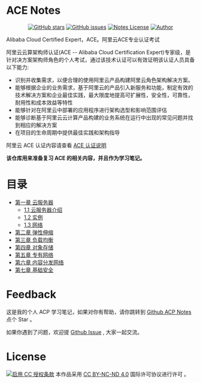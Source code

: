 # ACE Notes

<p align="center">
  <a href="https://github.com/erdong/acp-notes/stargazers"><img alt="GitHub stars" src="https://img.shields.io/github/stars/erdong/acp-notes.svg?style=popout"></a>
  <a href="https://github.com/erdong/acp-notes/issues"><img alt="GitHub issues" src="https://img.shields.io/github/issues/erdong/acp-notes.svg?style=popout"></a>
  <a href="https://creativecommons.org/licenses/by-nc-nd/4.0/deed.en"><img alt="Notes License" src="https://img.shields.io/badge/License-CC%20BY--NC--ND%204.0-lightgrey.svg?style=popout"></a>
  <a href="https://erdong.site/about/"><img alt="Author" src="https://img.shields.io/badge/Author-Erdong-important.svg?style=popout"></a>
</p>

Alibaba Cloud Certified Expert，ACE。阿里云ACE专业认证考试

阿里云云算架构师认证(ACE -- Alibaba Cloud Certification Expert)专家级，是针对决方案架构师角色的个人考试，通过该技术认证可以有效证明该认证人员具备以下能力:

* 识别并收集需求，以便合理的使用阿里云产品构建阿里云角色架构解决方案。
* 能够根据企业的业务需求，基于阿里云的产品引入新服务和功能，制定有效的技术解决方案和企业最佳实践，最大限度地提高可扩展性，安全性，可靠性，耐用性和成本效益等特性
* 能够针对在阿里云中部署的应用程序进行架构选型和影响范围评估
* 能够诊断基于阿里云云计算产品构建的业务系统在运行中出现的常见问题并找到相应的解决方案
* 在项目的生命周期中提供最佳实践和架构指导


阿里云 ACE 认证内容请查看 [ACE 认证说明](chapter00/0.2-aliyun-certified.md)

**该仓库用来准备复习 ACE 的相关内容，并且作为学习笔记。**



# 目录


* [第一章  云服务器](chapter01-ecs/README.md)
    * [1.1 云服务器介绍](chapter01-ecs/1.1-ecs-introduction.md)
    * [1.2 实例](chapter01-ecs/1.2-instance.md)
    * [1.3 网络](chapter01-ecs/1.3-network.md)
* [第二章 弹性伸缩](chapter02-autoscaling/README.md)
* [第三章 负载均衡](chapter03-slb/README.md)
* [第四章 对象存储](chapter04-oss/README.md)
* [第五章 专有网络](chapter05-vpc/README.md)
* [第六章 内容分发网络](chapter06-cdn/README.md)
* [第七章 基础安全](chapter07-/README.md)



# Feedback

这是我的个人 ACP 学习笔记，如果对你有帮助，请你跳转到 [Github ACP Notes](https://github.com/erdong/acp-notes) 点个 Star 。

如果你遇到了问题，欢迎提 [Github Issue](https://github.com/erdong/acp-notes/issues) , 大家一起交流。


# License



<a rel="license" href="https://creativecommons.org/licenses/by-nc-nd/4.0/deed.zh"><img alt="启用 CC 授权条款" style="border-width:0" src="https://i.creativecommons.org/l/by-nc-nd/4.0/88x31.png" /></a>
本作品采用 [CC BY-NC-ND 4.0](https://creativecommons.org/licenses/by-nc-nd/4.0/deed.en) 国际许可协议进行许可 。
